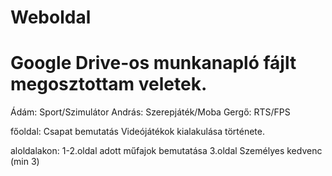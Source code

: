# Weboldal
# Google Drive-os munkanapló fájlt megosztottam veletek.
Ádám: Sport/Szimulátor
András: Szerepjáték/Moba
Gergő: RTS/FPS

főoldal: 
Csapat bemutatás
Videójátékok kialakulása története.

aloldalakon:
1-2.oldal adott műfajok bemutatása
3.oldal Személyes kedvenc (min 3)
